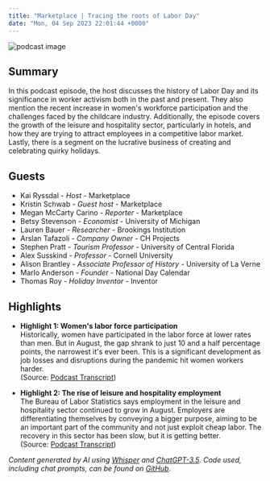 ```yaml
---
title: "Marketplace | Tracing the roots of Labor Day"
date: "Mon, 04 Sep 2023 22:01:44 +0000"
---
```


![podcast image](https://www.marketplace.org/wp-content/uploads/2019/05/MP_show-1.png)

## Summary

In this podcast episode, the host discusses the history of Labor Day and its significance in worker activism both in the past and present. They also mention the recent increase in women's workforce participation and the challenges faced by the childcare industry. Additionally, the episode covers the growth of the leisure and hospitality sector, particularly in hotels, and how they are trying to attract employees in a competitive labor market. Lastly, there is a segment on the lucrative business of creating and celebrating quirky holidays.

## Guests

- Kai Ryssdal - _Host_ - Marketplace
- Kristin Schwab - _Guest host_ - Marketplace
- Megan McCarty Carino - _Reporter_ - Marketplace
- Betsy Stevenson - _Economist_ - University of Michigan
- Lauren Bauer - _Researcher_ - Brookings Institution
- Arslan Tafazoli - _Company Owner_ - CH Projects
- Stephen Pratt - _Tourism Professor_ - University of Central Florida
- Alex Susskind - _Professor_ - Cornell University
- Alison Brantley - _Associate Professor of History_ - University of La Verne
- Marlo Anderson - _Founder_ - National Day Calendar
- Thomas Roy - _Holiday Inventor_ - Inventor

## Highlights

- **Highlight 1: Women's labor force participation**  
Historically, women have participated in the labor force at lower rates than men. But in August, the gap shrank to just 10 and a half percentage points, the narrowest it's ever been. This is a significant development as job losses and disruptions during the pandemic hit women workers harder.  
(Source: [Podcast Transcript](https://www.marketplace.org/shows/marketplace/09-06-2021-8-ep-915bf0b5)) 

- **Highlight 2: The rise of leisure and hospitality employment**  
The Bureau of Labor Statistics says employment in the leisure and hospitality sector continued to grow in August. Employers are differentiating themselves by conveying a bigger purpose, aiming to be an important part of the community and not just exploit cheap labor. The recovery in this sector has been slow, but it is getting better.  
(Source: [Podcast Transcript](https://www.marketplace.org/shows/marketplace/09-06-2021-8-ep-915bf0b5))

_Content generated by AI using [Whisper](https://openai.com/research/whisper) and [ChatGPT-3.5](https://openai.com/blog/chatgpt). Code used, including chat prompts, can be found on [GitHub](https://github.com/dustinbrownman/podcast-parser/blob/main/app/functions.py)._

